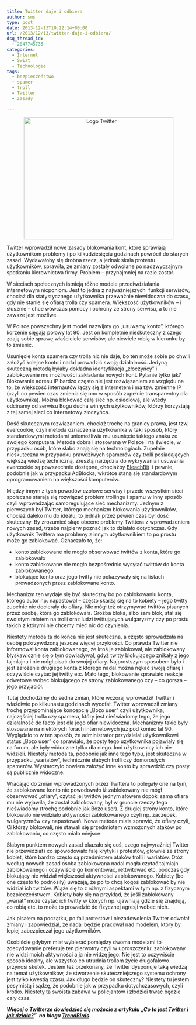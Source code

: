 ```yaml
---
title: Twitter daje i odbiera
author: sms
type: post
date: 2013-12-13T10:22:14+00:00
url: /2013/12/13/twitter-daje-i-odbiera/
dsq_thread_id:
  - 2047745735
categories:
  - Internet
  - Świat
  - Technologie
tags:
  - bezpieczeństwo
  - spamer
  - troll
  - Twitter
  - zasady

---
```

<p style="text-align: center;">
  <img class=" aligncenter" src="https://g.twimg.com/Twitter_logo_blue.png" alt="Logo Twitter" width="410" height="334" />
</p>

Twitter wprowadził nowe zasady blokowania kont, które sprawiają użytkownikom problemy i po kilkudziesięciu godzinach powrócił do starych zasad. Wydawałoby się drobna rzecz, a jednak skala protestu użytkowników, sprawiła, że zmiany zostały odwołane po nadzwyczajnym spotkaniu kierownictwa firmy. Problem &#8211; przynajmniej na razie został.

W sieciach społecznych istnieją różne modele przeciwdziałania internetowym nicponiom. Jest to jedna z najważniejszych  funkcji serwisów, chociaż dla statystycznego użytkownika przeważnie niewidoczna do czasu, gdy nie stanie się ofiarą trolla czy spamera. Większość użytkowników &#8211; i słusznie &#8211; chce wówczas pomocy i ochrony ze strony serwisu, a to nie zawsze jest możliwe.

<!--more-->

W Polsce powszechny jest model nazwijmy go &#8222;usuwamy konto&#8221;, którego korzenie sięgają połowy lat 90. Jest on kompletnie nieskuteczny z czego zdają sobie sprawę właściciele serwisów, ale niewiele robią w kierunku by to zmienić.

Usunięcie konta spamera czy trolla nic nie daje, bo ten może sobie po chwili założyć kolejne konto i nadal prowadzić swoją działalność. Jedyną skuteczną metodą byłaby dokładna identyfikacja &#8222;złoczyńcy&#8221; i zablokowanie mu możliwości zakładania nowych kont. Pytanie tylko jak? Blokowanie adresu IP bardzo często nie jest rozwiązaniem ze względu na to, że większość internautów łączy się z internetem i ma tzw. zmienne IP (czyli co pewien czas zmienia się ono w sposób zupełnie transparentny dla użytkownika). Można blokować całą sieć np. osiedlową, ale wtedy odcinamy od serwisu Bogu ducha winnych użytkowników, którzy korzystają z tej samej sieci co internetowy złoczyńca.

Dość skutecznym rozwiązaniem, chociaż trochę na granicy prawa, jest tzw. evercookie, czyli metoda oznaczenia użytkownika w taki sposób, który standardowymi metodami uniemożliwia mu usunięcie takiego znaku ze swojego komputera. Metoda dobra i stosowana w Polsce i na świecie, w przypadku osób, które słabo znają się na technologiach. Zupełnie nieskuteczna w przypadku prawdziwych spamerów czy trolli posiadających większą wiedzę techniczną. Zresztą narzędzia do wykrywania i usuwania evercookie są powszechnie dostępne, chociażby <a href="http://bleachbit.sourceforge.net/news/bleachbit-081-evercookie" target="_blank">BleachBit</a>  i pewnie, podobnie jak w przypadku AdBlocka, wkrótce staną się standardowym oprogramowaniem na większości komputerów.

Między innym z tych powodów czołowe serwisy i przede wszystkim sieci społeczne starają się rozwiązać problem trollingu i spamu w inny sposób czyli wprowadzając samoregulujące sieć mechanizmy. Jednym z pierwszych był Twitter, którego mechanizm blokowania użytkowników, chociaż daleko mu do ideału, to jednak przez pewien czas był dość skuteczny. By zrozumieć skąd obecne problemy Twittera z wprowadzeniem nowych zasad, trzeba najpierw poznać jak to działało dotychczas. Gdy użytkownik Twittera ma problemy z innym użytkownikiem to po prostu może go zablokować. Oznaczało to, że:

  * konto zablokowane nie mogło obserwować twittów z konta, które go zablokowało
  * konto zablokowane nie mogło bezpośrednio wysyłać twittów do konta zablokowanego
  * blokujące konto oraz jego twitty nie pokazywały się na listach prowadzonych przez zablokowane konto.

Mechanizm ten wydaje się być skuteczny bo po zablokowaniu konta, którego autor np. napastował &#8211; często skarżą się na to kobiety &#8211; jego twitty zupełnie nie docierały do ofiary. Nie mógł też otrzymywać twittów pisanych przez osobę, która go zablokowała. Groźba bloka, albo sam blok, stał się swoistym młotem na trolli oraz ludzi twittujących wulgaryzmy czy po prostu takich z którymi nie chcemy mieć nic do czynienia.

Niestety metoda ta do końca nie jest skuteczna, a często sprowadzała na osobę pokrzywdzoną jeszcze więcej przykrości. Co prawda Twitter nie informował konta zablokowanego, że ktoś je zablokował, ale zablokowany błyskawicznie się o tym dowiadywał, gdyż twitty blokującego znikały z jego tajmlajnu i nie mógł pisać do swojej ofiary. Najprostszym sposobem było i jest założenie drugiego konta z którego nadal można nękać swoją ofiarę i oczywiście czytać jej twitty etc. Mało tego, blokowanie sprawiało reakcje odwetowe wobec blokującego ze strony zablokowanego czy &#8211; co gorsza &#8211; jego przyjaciół.

Tutaj dochodzimy do sedna zmian, które wczoraj wprowadził Twitter i właściwie po kilkunastu godzinach wycofał. Twitter wprowadził zmiany trochę przypominające koncepcję &#8222;Bozo user&#8221; czyli użytkownika, najczęściej trolla czy spamera, który jest nieświadomy tego, że jego działalność de facto jest dla jego ofiar niewidoczna. Mechanizmy takie były stosowane na niektórych forach internetowych już pod koniec lat 90. Wyglądało to w ten sposób, że administrator przydzielał użytkownikowi status &#8222;Bozo user&#8221; co sprawiało, że posty tego użytkownika pojawiały się na forum, ale były widoczne tylko dla niego. Inni użytkownicy ich nie widzieli. Niestety metoda ta, podobnie jak inne tego typu, jest skuteczna w przypadku &#8222;wariatów&#8221;, technicznie słabych trolli czy domorosłych spamerów. Wystarczyło bowiem założyć inne konto by sprawdzić czy posty są publicznie widoczne.

Wracając do zmian wprowadzonych przez Twittera to polegały one na tym, że zablokowane konto nie powodowało iż zablokowany nie mógł obserwować &#8222;ofiary&#8221;, czytać jej twittów jednym słowem dopóki sama ofiara mu nie wyjawiła, że został zablokowany, był w gruncie rzeczy tego nieświadomy (trochę podobnie jak Bozo user). Z drugiej strony konto, które blokowało nie widziało aktywności zablokowanego czyli np. zaczepek, wulgaryzmów czy napastowań. Nowa metoda miała sprawić, że ofiary czyli, Ci którzy blokowali, nie stawali się przedmiotem wzmożonych ataków po zablokowaniu, co często miało miejsce.

Słabym punktem nowych zasad okazało się coś, czego najwyraźniej Twitter nie przewidział i co spowodowało falę krytyki i protestów, głownie ze strony kobiet, które bardzo często są przedmiotem ataków trolli i wariatów. Otóż według nowych zasad osoba zablokowana nadal mogła czytać tajmlajn zablokowanego i oczywiście go komentować, rettwitować etc. podczas gdy blokujący nie widział większości aktywności zablokowanego. Kobiety (bo one często to podnosiły) uważają, że po to chcą kogoś zablokować by nie widział ich twittów. Wiąże się to z różnymi aspektami w tym np. z fizycznym bezpieczeństwem. Kobiety bały się na przykład, że jeśli zablokowany &#8222;wariat&#8221; może czytać ich twitty w których np. ujawniają gdzie się znajdują, co robią etc. to może to prowadzić do fizycznej agresji wobec nich.

Jak pisałem na początku, po fali protestów i niezadowolenia Twitter odwołał zmiany i zapowiedział, że nadal będzie pracował nad modelem, który by lepiej zabezpieczał jego użytkowników.

Osobiście gdybym miał wybierać pomiędzy dwoma modelami to zdecydowanie preferuje ten pierwotny czyli w uproszczeniu: zablokowany nie widzi moich aktywności a ja nie widzę jego. Nie jest to oczywiście sposób idealny, ale wszystko co utrudnia trollom życie długofalowo przynosi skutek. Jestem też przekonany, że Twitter dysponuje taką wiedzą na temat użytkowników, że stworzenie skuteczniejszego systemu ochrony jest tylko kwestią czasu. Jak długo będzie on skuteczny? Niestety tu jestem pesymistą i sądzę, że podobnie jak w przypadku dotychczasowych, czyli krótko. Niestety ta swoista zabawa w policjantów i złodziei trwać będzie cały czas.

**_Więcej o Twitterze dowiedzieć się możecie z artykułu &#8222;[Co to jest Twitter i jak działa?][1]&#8221;  na blogu [TrendBirds][2]._**

 [1]: http://blog.trendbirds.pl/co-to-jest-twitter-i-jak-dziala/
 [2]: http://blog.trendbirds.pl